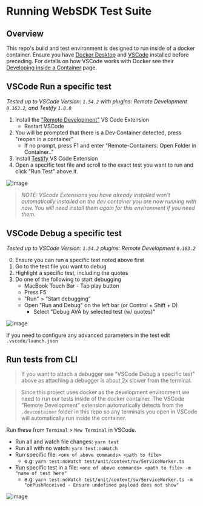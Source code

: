 # Running WebSDK Test Suite

## Overview
This repo's build and test environment is designed to run inside of a docker container. Ensure you have [Docker Desktop](https://www.docker.com/products/docker-desktop) and [VSCode](https://code.visualstudio.com/) installed before preceding. For details on how VSCode works with Docker see their [Developing inside a Container](https://code.visualstudio.com/docs/remote/containers) page.

## VSCode Run a specific test
_Tested up to VSCode Version: `1.54.2` with plugins: Remote Development `0.163.2`, and Testify `1.8.0`_
1. Install the ["Remote Development"](https://marketplace.visualstudio.com/items?itemName=ms-vscode-remote.vscode-remote-extensionpack) VS Code Extension
   - Restart VSCode
2. You will be prompted that there is a Dev Container detected, press "reopen in a container"
   - If no prompt, press F1 and enter "Remote-Containers: Open Folder in Container.."
3. Install [Testify](https://marketplace.visualstudio.com/items?itemName=felixjb.testify) VS Code Extension
4. Open a specific test file and scroll to the exact test you want to run and click "Run Test" above it.

![image](https://user-images.githubusercontent.com/645861/111309395-133cfb00-8619-11eb-89ae-4570d2d06097.png)

> _NOTE: VScode Extensions you have already installed won't automatically installed on the dev container you are now running with now.
You will need install them again for this environment if you need them._

## VSCode Debug a specific test
_Tested up to VSCode Version: `1.54.2` plugins: Remote Development `0.163.2`_

0. Ensure you can run a specific test noted above first
1. Go to the test file you want to debug
2. Highlight a specific test, including the quotes
3. Do one of the following to start debugging
   - MacBook Touch Bar - Tap play button
   - Press F5
   - "Run" > "Start debugging"
   - Open "Run and Debug" on the left bar (or Control + Shift + D)
      - Select  "Debug AVA by selected test (w/ quotes)"

![image](https://user-images.githubusercontent.com/645861/111061933-ada31000-845a-11eb-86c9-851ef378c592.png)

If you need to configure any advanced parameters in the test edit `.vscode/launch.json`

## Run tests from CLI
> If you want to attach a debugger see "VSCode Debug a specific test" above as attaching a debugger is about 2x slower from the terminal.

> Since this project uses docker as the development environment we need to run our tests inside of the docker container.
The VSCode "Remote Development" extension automatically detects from the `.devcontainer` folder in this repo so any terminals you open in VSCode will automatically run inside the container.

Run these from `Terminal` > `New Terminal` in VSCode.
* Run all and watch file changes: `yarn test`
* Run all with no watch: `yarn test:noWatch`
* Run specific file: `<one of above commands> <path to file>`
   - e.g: `yarn test:noWatch test/unit/context/sw/ServiceWorker.ts`
* Run specific test in a file: `<one of above commands> <path to file> -m "name of test here"`
   - e.g: `yarn test:noWatch test/unit/context/sw/ServiceWorker.ts -m "onPushReceived - Ensure undefined payload does not show"`

![image](https://user-images.githubusercontent.com/645861/111320621-69fc0200-8624-11eb-80cd-bedf8c57a063.png)

